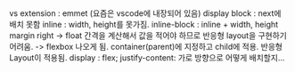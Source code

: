 <before CSS flexbox>
vs extension : emmet (요즘은 vscode에 내장되어 있음)
display
    block : next에 배치 못함
    inline : width, height를 못가짐.
    inline-block : inline + width, height
margin right -> float
간격을 계산해서 값을 적어야 하므로 반응형 layout을 구현하기 어려움.
-> flexbox 나오게 됨.

<flexbox>
    container(parent)에 지정하고 child에 적용.
    반응형 Layout이 적용됨.
    display : flex;
    justify-content: 가로 방향으로 어떻게 배치할지...
